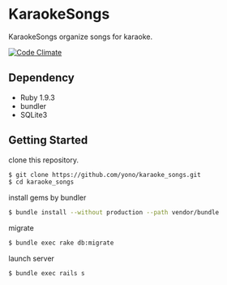 # KaraokeSongs

KaraokeSongs organize songs for karaoke.

[![Code Climate](https://codeclimate.com/badge.png)](https://codeclimate.com/github/yono/karaoke_songs)

## Dependency

* Ruby 1.9.3
* bundler
* SQLite3

## Getting Started

clone this repository.

```bash
$ git clone https://github.com/yono/karaoke_songs.git
$ cd karaoke_songs
```

install gems by bundler

```bash
$ bundle install --without production --path vendor/bundle
```

migrate

```bash
$ bundle exec rake db:migrate
```

launch server

```bash
$ bundle exec rails s
```
